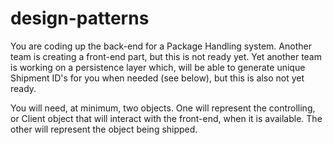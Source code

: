 # design-patterns

You are coding up the back-end for a Package Handling system.
Another team is creating a front-end part, but this is not ready yet. Yet another team is working on a persistence layer which, will be able to generate unique Shipment ID's for you when needed (see below), but this is also not yet ready.

You will need, at minimum, two objects. One will represent the controlling, or Client object that will interact with the front-end, when it is available. The other will represent the object being shipped.
